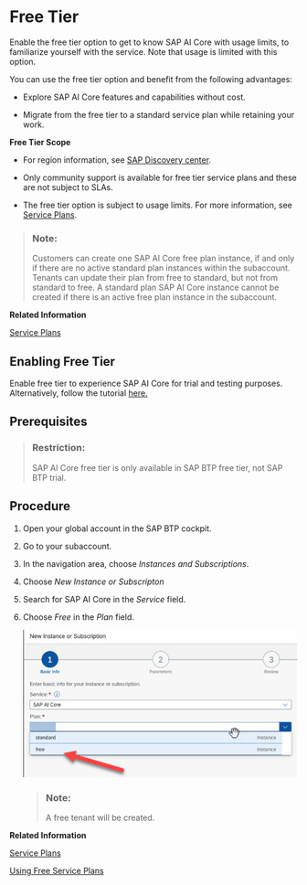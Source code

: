 <!-- loio4533adc472074698b355c70f04b2cf49 -->

# Free Tier

Enable the free tier option to get to know SAP AI Core with usage limits, to familiarize yourself with the service. Note that usage is limited with this option.

You can use the free tier option and benefit from the following advantages:

-   Explore SAP AI Core features and capabilities without cost.

-   Migrate from the free tier to a standard service plan while retaining your work.


**Free Tier Scope**

-   For region information, see [SAP Discovery center](https://discovery-center.cloud.sap/serviceCatalog/sap-ai-core?region=all&tab=feature&commercialModel=cpea).

-   Only community support is available for free tier service plans and these are not subject to SLAs.

-   The free tier option is subject to usage limits. For more information, see [Service Plans](service-plans-c7244c6.md).


> ### Note:  
> Customers can create one SAP AI Core free plan instance, if and only if there are no active standard plan instances within the subaccount. Tenants can update their plan from free to standard, but not from standard to free. A standard plan SAP AI Core instance cannot be created if there is an active free plan instance in the subaccount.

**Related Information**  


[Service Plans](service-plans-c7244c6.md "The SAP AI Core service plan you choose determines pricing, conditions of use, resources, available services, and hosts.")

<a name="task_tgn_r35_15b"/>

<!-- task\_tgn\_r35\_15b -->

## Enabling Free Tier

Enable free tier to experience SAP AI Core for trial and testing purposes. Alternatively, follow the tutorial [here.](https://developers.sap.com/tutorials/ai-core-launchpad-provisioning.html)



<a name="task_tgn_r35_15b__prereq_asd_w25_txb"/>

## Prerequisites

> ### Restriction:  
> SAP AI Core free tier is only available in SAP BTP free tier, not SAP BTP trial.



<a name="task_tgn_r35_15b__steps_qtp_xmn_15b"/>

## Procedure

1.  Open your global account in the SAP BTP cockpit.

2.  Go to your subaccount.

3.  In the navigation area, choose *Instances and Subscriptions*.

4.  Choose *New Instance or Subscripton*

5.  Search for SAP AI Core in the *Service* field.

6.  Choose *Free* in the *Plan* field.

    ![](images/enable_free_tier_b8a2916.png)

    > ### Note:  
    > A free tenant will be created.


**Related Information**  


[Service Plans](service-plans-c7244c6.md "The SAP AI Core service plan you choose determines pricing, conditions of use, resources, available services, and hosts.")

[Using Free Service Plans](https://help.sap.com/docs/BTP/65de2977205c403bbc107264b8eccf4b/524e1081d8dc4b0f9d055a6bec383ec3.html)


